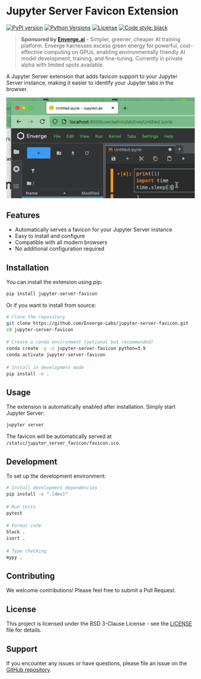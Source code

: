 # Jupyter Server Favicon Extension

[![PyPI version](https://badge.fury.io/py/jupyter-server-favicon.svg)](https://badge.fury.io/py/jupyter-server-favicon)
[![Python Versions](https://img.shields.io/pypi/pyversions/jupyter-server-favicon.svg)](https://pypi.org/project/jupyter-server-favicon/)
[![License](https://img.shields.io/badge/License-BSD%203--Clause-blue.svg)](https://opensource.org/licenses/BSD-3-Clause)
[![Code style: black](https://img.shields.io/badge/code%20style-black-000000.svg)](https://github.com/psf/black)

> **Sponsored by [Enverge.ai](https://enverge.ai)** - Simpler, greener, cheaper AI training platform. Enverge harnesses excess green energy for powerful, cost-effective computing on GPUs, enabling environmentally friendly AI model development, training, and fine-tuning. Currently in private alpha with limited spots available.

A Jupyter Server extension that adds favicon support to your Jupyter Server instance, making it easier to identify your Jupyter tabs in the browser.

![demo](https://raw.githubusercontent.com/Enverge-Labs/jupyter-server-favicon/refs/heads/main/enverge-favicon.gif)

## Features

- Automatically serves a favicon for your Jupyter Server instance
- Easy to install and configure
- Compatible with all modern browsers
- No additional configuration required

## Installation

You can install the extension using pip:

```bash
pip install jupyter-server-favicon
```

Or if you want to install from source:

```bash
# Clone the repository
git clone https://github.com/Enverge-Labs/jupyter-server-favicon.git
cd jupyter-server-favicon

# Create a conda environment (optional but recommended)
conda create -y -n jupyter-server-favicon python=3.9
conda activate jupyter-server-favicon

# Install in development mode
pip install -e .
```

## Usage

The extension is automatically enabled after installation. Simply start Jupyter Server:

```bash
jupyter server
```

The favicon will be automatically served at `/static/jupyter_server_favicon/favicon.ico`.

## Development

To set up the development environment:

```bash
# Install development dependencies
pip install -e ".[dev]"

# Run tests
pytest

# Format code
black .
isort .

# Type checking
mypy .
```

## Contributing

We welcome contributions! Please feel free to submit a Pull Request.

## License

This project is licensed under the BSD 3-Clause License - see the [LICENSE](LICENSE) file for details.

## Support

If you encounter any issues or have questions, please file an issue on the [GitHub repository](https://github.com/Enverge-Labs/jupyter-server-favicon/issues).
